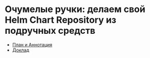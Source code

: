 # Очумелые ручки: делаем свой Helm Chart Repository из подручных средств

* [План и Аннотация](plan.md)
* [Доклад](lecture.md)
